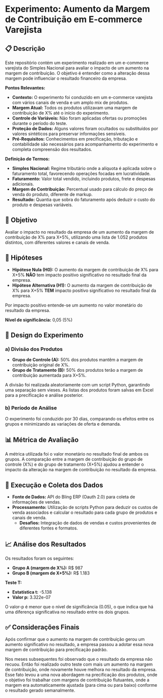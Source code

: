 # Experimento: Aumento da Margem de Contribuição em E-commerce Varejista

## 📋 Descrição

Este repositório contém um experimento realizado em um e-commerce varejista do Simples Nacional para avaliar o impacto de um aumento na margem de contribuição. O objetivo é entender como a alteração dessa margem pode influenciar o resultado financeiro da empresa.

**Pontos Relevantes:**

- **Contexto:** O experimento foi conduzido em um e-commerce varejista com vários canais de venda e um amplo mix de produtos.
- **Margem Atual:** Todos os produtos utilizavam uma margem de contribuição de X% até o início do experimento.
- **Controle de Variáveis:** Não foram aplicadas ofertas ou promoções durante o período do teste.
- **Proteção de Dados:** Alguns valores foram ocultados ou substituídos por valores sintéticos para preservar informações sensíveis.
- **Pré-Requisitos:** Conhecimentos em precificação, tributação e contabilidade são necessários para acompanhamento do experimento e completa compreensão dos resultados.

**Definição de Termos:**

- **Simples Nacional:** Regime tributário onde a alíquota é aplicada sobre o faturamento total, favorecendo operações focadas em lucratividade.
- **Faturamento:** Valor total vendido, incluindo produtos, frete e despesas adicionais.
- **Margem de Contribuição:** Percentual usado para cálculo do preço de venda do produto, diferente de markup.
- **Resultado:** Quantia que sobra do faturamento após deduzir o custo do produto e despesas variáveis.

## 🎯 Objetivo

Avaliar o impacto no resultado da empresa de um aumento da margem de contribuição de X% para X+5%, utilizando uma lista de 1.052 produtos distintos, com diferentes valores e canais de venda.

## 🧩 Hipóteses

- **Hipótese Nula (H0):** O aumento da margem de contribuição de X% para X+5% **NÃO** tem impacto positivo significativo no resultado final da empresa.
- **Hipótese Alternativa (H1):** O aumento da margem de contribuição de X% para X+5% **TEM** impacto positivo significativo no resultado final da empresa.

Por impacto positivo entende-se um aumento no valor monetário do resultado da empresa.

**Nível de significância:** 0,05 (5%)

## 🧪 Design do Experimento

### a) Divisão dos Produtos

- **Grupo de Controle (A):** 50% dos produtos mantêm a margem de contribuição original de X%.
- **Grupo de Tratamento (B):** 50% dos produtos terão a margem de contribuição aumentada para X+5%.

A divisão foi realizada aleatoriamente com um script Python, garantindo uma separação sem vieses. As listas dos produtos foram salvas em Excel para a precificação e análise posterior.

### b) Período de Análise

O experimento foi conduzido por 30 dias, comparando os efeitos entre os grupos e minimizando as variações de oferta e demanda.

## 📊 Métrica de Avaliação

A métrica utilizada foi o valor monetário no resultado final de ambos os grupos. A comparação entre a margem de contribuição do grupo de controle (X%) e do grupo de tratamento (X+5%) ajudou a entender o impacto da alteração na margem de contribuição no resultado da empresa.

## 🚀 Execução e Coleta dos Dados

- **Fonte de Dados:** API do Bling ERP (Oauth 2.0) para coleta de informações de vendas.
- **Processamento:** Utilização de scripts Python para deduzir os custos de venda associados e calcular o resultado para cada grupo de produtos e canais de venda.
  - **Desafios:** Integração de dados de vendas e custos provenientes de diferentes fontes e formatos.

## 📈 Análise dos Resultados

Os resultados foram os seguintes:

- **Grupo A (margem de X%):** R$ 987
- **Grupo B (margem de X+5%):** R$ 1.183

**Teste T:**
- **Estatística t:** -5.138
- **Valor p:** 3.322e-07

O valor-p é menor que o nível de significância (0.05), o que indica que há uma diferença significativa no resultado entre os dois grupos.

## ✅ Considerações Finais

Após confirmar que o aumento na margem de contribuição gerou um aumento significativo no resultado, a empresa passou a adotar essa nova margem de contribuição para precificação padrão.

Nos meses subsequentes foi observado que o resultado da empresa não recuou. Então foi realizado outro teste com mais um aumento na margem de contribuição, onde novamente houve melhora no resultado da empresa. Esse fato levou a uma nova abordagem na precificação dos produtos, onde o objetivo foi trabalhar com margens de contribuição flutuantes, onde a margem era automaticamente ajustada (para cima ou para baixo) conforme o resultado gerado semanalmente.
